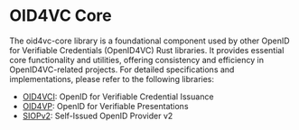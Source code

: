 # OID4VC Core
The oid4vc-core library is a foundational component used by other OpenID for Verifiable Credentials (OpenID4VC) Rust libraries. It provides essential core functionality and utilities, offering consistency and efficiency in OpenID4VC-related projects. For detailed specifications and implementations, please refer to the following libraries:
* [OID4VCI](oid4vci): OpenID for Verifiable Credential Issuance
* [OID4VP](oid4vp): OpenID for Verifiable Presentations
* [SIOPv2](siopv2): Self-Issued OpenID Provider v2

